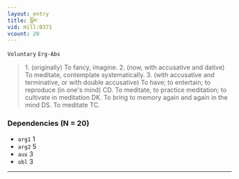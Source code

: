 ```yaml
---
layout: entry
title: སྒོམ་
vid: Hill:0371
vcount: 20
---
```

`Voluntary` `Erg-Abs`
> 1\.
 (originally) To fancy, imagine\.
 2\.
 (now, with accusative and dative) To meditate, contemplate systematically\.
 3\.
 (with accusative and terminative, or with double accusative) To have; to entertain; to reproduce (in one's mind) CD\.
 To meditate, to practice meditation; to cultivate in meditation DK\.
To bring to memory again and again in the mind DS\.
 To meditate TC\.

### Dependencies (N = 20)
* `arg1` 1
* `arg2` 5
* `aux` 3
* `obl` 3

---

